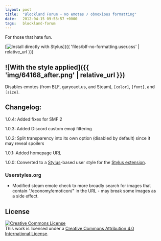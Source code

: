 ```yaml
---
layout: post
title:  "Blockland Forum - No emotes / obnoxious formatting"
date:   2012-04-15 09:53:57 +0000
tags:   blockland-forum
---
```


For those that hate fun.

[![Install directly with Stylus](https://img.shields.io/badge/Install%20directly%20with-Stylus-00adad.svg)]({{ 'files/blf-no-formatting.user.css' | relative_url }})

![With the style applied]({{ 'img/64168_after.png' | relative_url }})
---

Disables emotes (from BLF, garycact.us, and Steam), `[color]`, `[font]`, and `[size]`.

## Changelog:

1.0.4: Added fixes for SMF 2

1.0.3: Added Discord custom emoji filtering

1.0.2: Split transparency into its own option (disabled by default) since it may reveal spoilers

1.0.1: Added homepage URL

1.0.0: Converted to a [Stylus](http://stylus-lang.com/)-based user style for the [Stylus extension](http://add0n.com/stylus.html).

### Userstyles.org

- Modified steam emote check to more broadly search for images that contain "/economy/emoticon/" in the URL - may break some images as a side effect.

## License

[![Creative Commons License](https://i.creativecommons.org/l/by/4.0/88x31.png)](http://creativecommons.org/licenses/by/4.0/)  
This work is licensed under a [Creative Commons Attribution 4.0 International License](http://creativecommons.org/licenses/by/4.0/).
